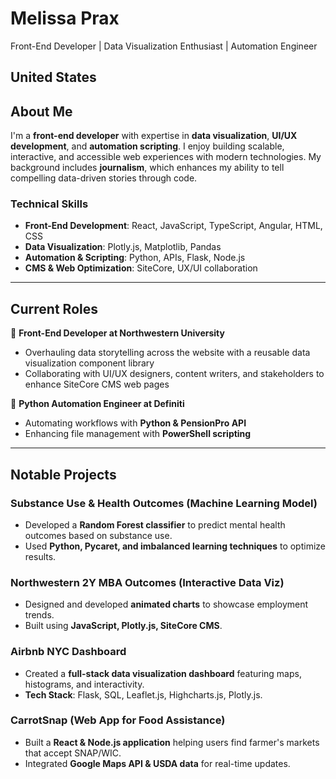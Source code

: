# **Melissa Prax**  
Front-End Developer | Data Visualization Enthusiast | Automation Engineer  

United States
---

## About Me  
I'm a **front-end developer** with expertise in **data visualization**, **UI/UX development**, and **automation scripting**. I enjoy building scalable, interactive, and accessible web experiences with modern technologies. My background includes **journalism**, which enhances my ability to tell compelling data-driven stories through code.  

### **Technical Skills**  
- **Front-End Development**: React, JavaScript, TypeScript, Angular, HTML, CSS  
- **Data Visualization**: Plotly.js, Matplotlib, Pandas  
- **Automation & Scripting**: Python, APIs, Flask, Node.js  
- **CMS & Web Optimization**: SiteCore, UX/UI collaboration  

---

## Current Roles  

🏢 **Front-End Developer at Northwestern University**  
- Overhauling data storytelling across the website with a reusable data visualization component library  
- Collaborating with UI/UX designers, content writers, and stakeholders to enhance SiteCore CMS web pages  

🏢 **Python Automation Engineer at Definiti**  
- Automating workflows with **Python & PensionPro API**  
- Enhancing file management with **PowerShell scripting**  

---

## Notable Projects  
### **Substance Use & Health Outcomes (Machine Learning Model)**  
- Developed a **Random Forest classifier** to predict mental health outcomes based on substance use.  
- Used **Python, Pycaret, and imbalanced learning techniques** to optimize results.  

### **Northwestern 2Y MBA Outcomes (Interactive Data Viz)**  
- Designed and developed **animated charts** to showcase employment trends.  
- Built using **JavaScript, Plotly.js, SiteCore CMS**.  

### **Airbnb NYC Dashboard**  
- Created a **full-stack data visualization dashboard** featuring maps, histograms, and interactivity.  
- **Tech Stack**: Flask, SQL, Leaflet.js, Highcharts.js, Plotly.js.  

### **CarrotSnap (Web App for Food Assistance)**  
- Built a **React & Node.js application** helping users find farmer's markets that accept SNAP/WIC.  
- Integrated **Google Maps API & USDA data** for real-time updates.  

<!--
**melissaprax/melissaprax** is a ✨ _special_ ✨ repository because its `README.md` (this file) appears on your GitHub profile.

Here are some ideas to get you started:

- 🔭 I’m currently working on ...
- 🌱 I’m currently learning ...
- 👯 I’m looking to collaborate on ...
- 🤔 I’m looking for help with ...
- 💬 Ask me about ...
- 📫 How to reach me: ...
- 😄 Pronouns: ...
- ⚡ Fun fact: ...
-->

